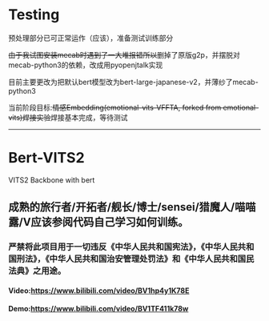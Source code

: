 # **Testing**

预处理部分已可正常运作（应该），准备测试训练部分

~~由于我试图安装mecab时遇到了一大堆报错所以~~删掉了原版g2p，并摆脱对mecab-python3的依赖，改成用pyopenjtalk实现

目前主要更改为把默认bert模型改为bert-large-japanese-v2，并薄纱了mecab-python3

当前阶段目标:~~情感Embedding(emotional-vits-VFFTA, forked from emotional-vits)焊接实验~~焊接基本完成，等待测试

---

# Bert-VITS2

VITS2 Backbone with bert
## 成熟的旅行者/开拓者/舰长/博士/sensei/猎魔人/喵喵露/V应该参阅代码自己学习如何训练。
### 严禁将此项目用于一切违反《中华人民共和国宪法》，《中华人民共和国刑法》，《中华人民共和国治安管理处罚法》和《中华人民共和国民法典》之用途。
#### Video:https://www.bilibili.com/video/BV1hp4y1K78E   
#### Demo:https://www.bilibili.com/video/BV1TF411k78w
